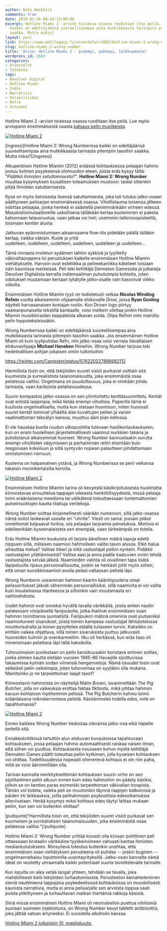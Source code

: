 ```yaml
---
author: Niko Heikkilä
comments: true
date: 2015-03-26 08:43:11+00:00
excerpt: Hotline Miami 2 -arvion toisessa osassa ruoditaan itse peliä. Jatko-osassa
  kaikki on edeltäjäänsä suureellisempaa aina mutkikkaasta tarinasta pitempiin tasoihin
  saakka. Mutta miksi?
layout: post
link: https://www.pelilegacy.fi/arvostelut/1683/hotline-miami-2-wrong-number
slug: hotline-miami-2-wrong-number
title: 'Arvio: Hotline Miami 2 - pidempi, pahempi, leikkaamaton'
wordpress_id: 1683
categories:
- Arvostelut
- Toiminta
tags:
- Devolver Digital
- Hotline Miami
- Indie
- Narratiivi
- Pelikritiikki
- Retro
- Uutuudet
---
```


Hotline Miami 2 -arvion toisessa osassa ruoditaan itse peliä. Lue myös arvioparin ensimmäisestä osasta [katsaus pelin musiikeista](http://www.pelilegacy.fi/musiikki/1637/levyraadissa-hotline-miami-2).



[![Hotline Miami 2](http://www.pelilegacy.fi/wp-content/uploads/2015/03/hotline_miami_2.jpg)](http://www.pelilegacy.fi/wp-content/uploads/2015/03/hotline_miami_2.jpg)

[ingressi]Hotline Miami 2: Wrong Numberissa kaikki on edeltäjäänsä suureellisempaa aina mutkikkaasta tarinasta pitempiin tasoihin saakka. Mutta miksi?[/ingressi]

Alkuperäisen Hotline Miamin (2012) eräässä kohtauksessa pelaajan hahmo joutuu kolmen psyykeensä olomuodon eteen, joista eräs kysyy tältä: "_Pidätkö ihmisten satuttamisesta?_". **Hotline Miami 2: Wrong Number** muuttaa kysymyksen kiusallisen toteamuksen muotoon: taidat sittenkin pitää ihmisten satuttamisesta.

Kyse on myös tietoisesta itsensä satuttamisesta, joka tuli tutuksi jatko-osaan päättyneen pelisarjan ensimmäisessä osassa. Vihollislauma toisensa jälkeen odottaa pelaajaa, jonka henkeä ei säästellä pienimmänkään virheen edessä. Masokistisimulaattoreille uskollisena tälläkään kertaa kuoleminen ei pakota katsomaan latausruutua, vaan jatkaa voi heti; useimmin tallennuspisteeltä, toisinaan kentän alusta.

Jatkuvan epäonnistumisen aikaansaama flow-tila pidetään päällä tälläkin kertaa, vaikka väkisin. Kuole ja yritä uudelleen, uudelleen, uudelleen, uudelleen, uudelleen ja uudelleen…

Tämä rinnasta irrotetun sydämen tahtiin sykkivä ja tyylitelty väkivaltaooppera loi perustuksen kaikelle ensimmäisen Hotline Miamin viehätykselle. Harvoin ovat estetiikka ja pelimekaniikka kätelleet toisiaan näin kauniissa merkeissä. Peli teki kehittäjä Dennaton Gamesista ja julkaisija Devolver Digitalista kerralla indiemaailman puhutuimpia kohteita, joten odotukset muutamaan kertaan lykätylle jatko-osalle vain kasvoivat viikko viikolta.

Ensimmäisen Hotline Miamin tyyli on todistetusti velkaa **Nicolas Winding Refnin** vuotta aikaisemmin ohjaamalle elokuvalle _Drive_, jossa **Ryan Gosling** näytteli harvasanaisen kostajan roolin. Kun Driven logo piirtyy vaaleanpunaisella tekstillä kankaalle, voisi melkein olettaa jonkin Hotline Miamin musiikkiraidan kappaleista alkavan soida. Olipa Refnin nimi mainittu pelin lopputeksteissäkin.

Wrong Numberissa kaikki on edeltäjäänsä suureellisempaa aina mutkikkaasta tarinasta pitempiin tasoihin saakka. Jos ensimmäinen Hotline Miami oli kuin tyylipuhdas Refn, niin jatko-osaa voisi verrata itävaltaisen elokuvaohjaaja **Michael Haneken** filmeihin. Wrong Number tarjoaa toki hedelmällisen pohjan jokaisen omiin tulkintoihin:

https://twitter.com/Campster/status/576220227886682112

Harmillista tosin on, että tekijöiden suuret visiot purkavat osittain sitä kuumeista ja surrealistista taianomaisuutta, joka ensimmäistä osaa pelatessa vallitsi. Ongelmana on puuduttavuus, joka ei niinkään johdu tarinasta, vaan karikoista pelattavuudessa.

Suurin kompastus jatko-osassa on sen ylimitoitettu kenttäsuunnittelu. Kentät ovat entistä laajempia, mikä tietää enempi vihollisia. Paperilla tämä ei kuulosta ongelmalliselta, mutta kun otetaan huomioon, miten huonosti suuret kentät toimivat ylhäältä alas kuvattujen pelien ja varsin vaatimattoman tekoälyn kanssa, muuttuu ääni pian kellossa.

Ei ole hauskaa kuolla ruudun ulkopuolelta tulevaan haulikonlaukaukseen, kun on ensin huolellisen järjestelmällisesti vaaninut nurkkien takana ja puhdistanut aikaisemmat huoneet. Wrong Number kannustaakin surutta enempi vihollisten väijymiseen ja parhaimman reitin etsintään kuin reagoivaan kokeiluun ja siitä syntyvän nopean palautteen johdattamaan onnistumisen riemuun.

Kuolema on halpamainen ystävä, ja Wrong Numberissa se perii velkansa takaisin moninkertaisilla koroilla.

[![Hotline Miami 2](http://www.pelilegacy.fi/wp-content/uploads/2015/03/hotline_miami_2_dialogue.jpg)](http://www.pelilegacy.fi/wp-content/uploads/2015/03/hotline_miami_2_dialogue.jpg)

Ensimmäisen Hotline Miamin tarina oli kevyestä käsikirjoituksesta huolimatta kiinnostavaa arvuuttelua tappajan oikeasta henkilöllisyydestä, missä pelaaja toimi eräänlaisena meediona tai välikätenä toteuttaessaan tuntemattomien puhelinsoittojen kautta tilattuja veritekoja.

Wrong Number soittaa kirjaimellisesti väärään numeroon, sillä jatko-osassa nämä soitot lankeavat usealle eri “uhrille”. Viesti on sama: jossain jotkut onnettomat kaipaavat hoitoa, siis pelaajan tarjoamia palveluksia. Motiivia ei edelleenkään kyseenalaisteta sen enempää, vaan tärkeämpää on totella.

Eräs Hotline Miamin koukuista oli tarjota äärellinen määrä tapoja edetä riippuen siitä, millaisen naamion hahmolleen valitsi tason alussa. Etkö halua aiheuttaa melua? Valitse tiikeri ja niitä vastustajat pelkin nyrkein. Pidätkö vastustajien yllättämisestä? Valitse aasi ja anna päälle kaatuvien ovien tehdä vastustajista selvää jälkeä. Naamioiden valinta oli oivallinen tapa lisätä läpipeluulle ripaus persoonallisuutta, joskin se herkästi johti myös siihen, että oman suosikkinaamion avulla pelasi valtaosan pelistä läpi.

Wrong Numberin useamman hahmon kaartin kääntöpuolena omat pelisuoritukset jäävät vähemmän persoonallisiksi, sillä naamioita ei voi valita kuin muutamassa tilanteessa ja silloinkin vain muutamasta eri vaihtoehdosta.

Uudet hahmot ovat onneksi hyvällä tavalla värikkäitä, joista eniten nautin pelatessani viisipäisellä fanijoukolla, jotka ihailivat ensimmäisen osan hahmon toimittamia surmatöitä. Fanijoukon mätinä omenina ovat joutseniksi naamioituneet sisarukset, joista toinen kampeaa vastustajat lähitaistelussa moottorisahalla ja toinen pysyttelee etäällä tuliaseen turvin. Kaksikko on erittäin vaikea ohjattava, sillä toinen sisaruksista juuttuu jatkuvasti huoneiden kulmiin ja ovenkarmeihin. Itku oli herkässä, kun eräs taso oli nimenomaan pelattava läpi tällä kaksikolla.

Tuhovoimaisin puolestaan on pelin kansikuvaakin koristava entinen sotilas, jonka silmien kautta eletään vuosien 1985–86 Havaijille sijoittuvissa takaumissa kylmän sodan viimeisiä hengenvetoja. Nämä osuudet tosin ovat selkeästi pelin vaikeimpia, joten tuhovoimaa on syytäkin olla mukana. Mainitsinko jo ne tarpeettoman laajat tasot?

Kiinnostavin hahmoista on näyttelijä Matin Brown, lavanimeltään _The Pig Butcher_, jolla on vaikeuksia erottaa faktaa fiktiosta, mikä johtaa hahmon karuun kohtaloon myöhemmin pelissä. The Pig Butcherin hahmo toimii eräänlaisena mikrokerrontana pelistä. Käsitämmekö todella edes, mitä on tapahtumassa?

[![Hotline Miami 2](http://www.pelilegacy.fi/wp-content/uploads/2015/03/hotline_miami_2_comic.jpg)](http://www.pelilegacy.fi/wp-content/uploads/2015/03/hotline_miami_2_comic.jpg)

Ennen kaikkea Wrong Number tiedostaa olevansa jatko-osa eikä häpeile peitellä sitä.

Ennakkokritiikissä tartuttiin alun elokuvan kuvauksissa tapahtuvaan kohtaukseen, jossa pelaajan hahmo automaattisesti raiskaa naisen ilman, että siihen voi puuttua. Kohtauksesta nousseen kohun myötä kehittäjä Dennaton Games päätti toteuttaa peliin kytkimen, jolla kyseisen kohtauksen voi ohittaa. Todellisuudessa nopeasti ohimenevä kohtaus ei ole niin paha, mitä se voisi äärimmillään olla.

Tarinan kannalta merkityksettömän kohtauksen suurin virhe on sen sijoittaminen pelin alkuun ennen kuin edes hahmoihin on päästy käsiksi, jolloin se on kenties paras esimerkki tarpeettoman väkivallan troopista. Tämän voi todeta, vaikka peli on muutoinkin täynnä raajojen katkomisia ja päiden irti leikkauksia, joilla pelihahmojen psykoottisia edesottamuksia alleviivataan. Herää kysymys miksi kohtaus edes täytyi laittaa mukaan peliin, kun sen voi kuitenkin ohittaa?

[pullquote]“Harmillista tosin on, että tekijöiden suuret visiot purkavat sen kuumeisen ja surrealistisen taianomaisuuden, joka ensimmäistä osaa pelatessa vallitsi.”[/pullquote]

Hotline Miami 2: Wrong Number yrittää kovasti olla kiivaan poliittinen peli ottaessaan brutaalin värikkäine tyylikeinoineen vahvasti kantaa ihmisten mediankulutukseen. Rönsyilevä toteutus kuitenkin unohtaa, että ensimmäisen osan viehätyksen perusteena oli puhdas -- joskin buginen -- ongelmanratkaisu loputtomilla uusintayrityksillä. Jatko-osan kannalta nämä ideat on vesitetty uhraamalla kaikki potentiaali suuria tavoittelevalle tarinalle.

Kun lopulta on aika vetää langat yhteen, tehdään se tavalla, joka mahdollisesti kielii tekijöiden turhautumisesta. Perusteeton keinahteleminen sieniä nauttineena tappajana psykedeelisissä kohtauksissa on muodollisesti kaunista narratiivia, mutta ei anna pelisarjalle sen arvoista loppua saati poista pitkittyneen ja turhauttavan matkan hiertämiä rakkoja käsistä.

Siinä missä ensimmäinen Hotline Miami oli neonväreihin puettua nihilismiä suoraan suoneen injektoituna, on Wrong Number kevyt tabletti antibioottia, joka jättää vatsan ärtyneeksi. Ei suositella alkoholin kanssa.

[_Hotline Miami 2 julkaistiin 10. maaliskuuta._](http://www.devolverdigital.com/games/view/hotline-miami-2-wrong-number)
